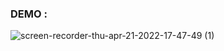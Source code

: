 ### DEMO : 
<link scr = https://ibnahmadvuello.netlify.app/>


![screen-recorder-thu-apr-21-2022-17-47-49 (1)](https://user-images.githubusercontent.com/93975913/164728125-19216e9a-3f24-496f-af09-45c4de2b65ec.gif)
